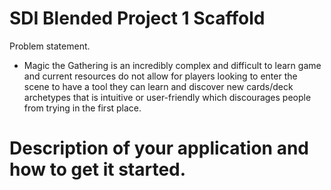 # SDI Blended Project 1 Scaffold
Problem statement.
- Magic the Gathering is an incredibly complex and difficult to learn game and current resources do not allow for players looking to enter the scene to have a tool they can learn and discover new cards/deck archetypes that is intuitive or user-friendly which discourages people from trying in the first place.

# Description of your application and how to get it started.


